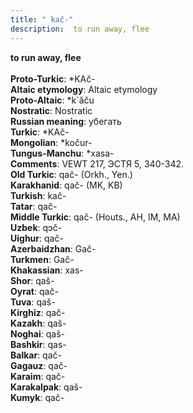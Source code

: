 ```yaml
---
title: " kač-"
description:  to run away, flee
---
```

<strong> to run away, flee</strong><br><br>
<strong>Proto-Turkic</strong>:  *KAč-<br>
<strong>Altaic etymology</strong>:  Altaic etymology<br>
<strong> Proto-Altaic</strong>:  *k`ăču<br>
<strong>Nostratic</strong>:  Nostratic<br>
<strong>Russian meaning</strong>:  убегать<br>
<strong>Turkic</strong>:  *KAč-<br>
<strong>Mongolian</strong>:  *kočur-<br>
<strong>Tungus-Manchu</strong>:  *xasa-<br>
<strong>Comments</strong>:  VEWT 217, ЭСТЯ 5, 340-342.<br>
<strong>Old Turkic</strong>:  qač- (Orkh., Yen.)<br>
<strong>Karakhanid</strong>:  qač- (MK, KB)<br>
<strong>Turkish</strong>:  kač-<br>
<strong>Tatar</strong>:  qač-<br>
<strong>Middle Turkic</strong>:  qač- (Houts., AH, IM, MA)<br>
<strong>Uzbek</strong>:  qɔč-<br>
<strong>Uighur</strong>:  qač-<br>
<strong>Azerbaidzhan</strong>:  Gač-<br>
<strong>Turkmen</strong>:  Gač-<br>
<strong>Khakassian</strong>:  xas-<br>
<strong>Shor</strong>:  qaš-<br>
<strong>Oyrat</strong>:  qač-<br>
<strong>Tuva</strong>:  qaš-<br>
<strong>Kirghiz</strong>:  qač-<br>
<strong>Kazakh</strong>:  qaš-<br>
<strong>Noghai</strong>:  qaš-<br>
<strong>Bashkir</strong>:  qas-<br>
<strong>Balkar</strong>:  qač-<br>
<strong>Gagauz</strong>:  qač-<br>
<strong>Karaim</strong>:  qač-<br>
<strong>Karakalpak</strong>:  qaš-<br>
<strong>Kumyk</strong>:  qač-<br>


